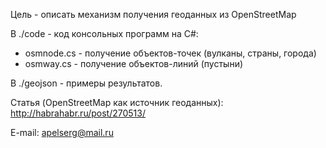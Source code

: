 ﻿Цель - описать механизм получения геоданных из OpenStreetMap

В ./code - код консольных программ на C#:
  - osmnode.cs - получение объектов-точек (вулканы, страны, города)
  - osmway.cs - получение объектов-линий (пустыни)

В ./geojson - примеры результатов.

Статья (OpenStreetMap как источник геоданных): http://habrahabr.ru/post/270513/

E-mail: apelserg@mail.ru

